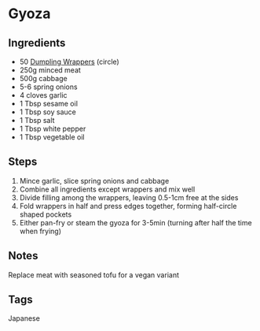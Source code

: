# Gyoza

## Ingredients

* 50 [Dumpling Wrappers](DumplingWrappers.html) (circle)
* 250g minced meat 
* 500g cabbage
* 5-6 spring onions
* 4 cloves garlic
* 1 Tbsp sesame oil
* 1 Tbsp soy sauce
* 1 Tbsp salt 
* 1 Tbsp white pepper
* 1 Tbsp vegetable oil 

## Steps

1. Mince garlic, slice spring onions and cabbage
2. Combine all ingredients except wrappers and mix well
3. Divide filling among the wrappers, leaving 0.5-1cm free at the sides
4. Fold wrappers in half and press edges together, forming half-circle shaped pockets
5. Either pan-fry or steam the gyoza for 3-5min (turning after half the time when frying)

## Notes 

Replace meat with seasoned tofu for a vegan variant

## Tags
Japanese
